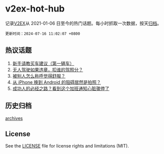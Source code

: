 # v2ex-hot-hub

 记录[V2EX](https://www.v2ex.com/)从 2021-01-06 日至今的热门话题。每小时抓取一次数据，按天[归档](archives)。

`更新时间：2024-07-16 11:02:07 +0800`

## 热议话题

1. [新手请教买车建议（第一辆车）](https://www.v2ex.com/t/1057445)
1. [无人驾驶如果违章，扣谁的驾照分？](https://www.v2ex.com/t/1057338)
1. [被别人怎么称呼觉得舒服？](https://www.v2ex.com/t/1057562)
1. [从 iPhone 换到 Android 的阻碍居然是拍照？](https://www.v2ex.com/t/1057537)
1. [成功人的必经之路？看到这个加班通知心脏骤停了](https://www.v2ex.com/t/1057582)

## 历史归档

[archives](archives)

## License

See the [LICENSE](LICENSE) file for license rights and limitations (MIT).
